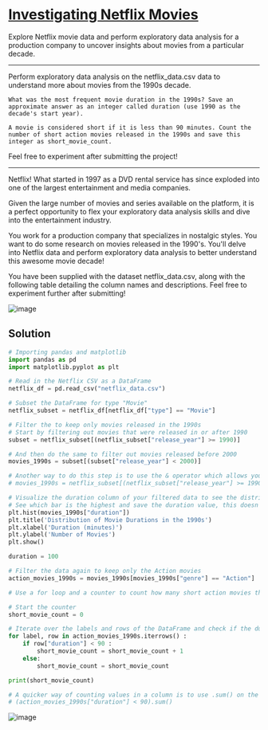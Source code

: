 # [Investigating Netflix Movies](https://app.datacamp.com/learn/projects/investigating_netflix/guided/Python)

Explore Netflix movie data and perform exploratory data analysis for a production company to uncover insights about movies from a particular decade.

-----------------

Perform exploratory data analysis on the netflix_data.csv data to understand more about movies from the 1990s decade.

    What was the most frequent movie duration in the 1990s? Save an approximate answer as an integer called duration (use 1990 as the decade's start year).

    A movie is considered short if it is less than 90 minutes. Count the number of short action movies released in the 1990s and save this integer as short_movie_count.

Feel free to experiment after submitting the project!

----------------

Netflix! What started in 1997 as a DVD rental service has since exploded into one of the largest entertainment and media companies.

Given the large number of movies and series available on the platform, it is a perfect opportunity to flex your exploratory data analysis skills and dive into the entertainment industry.

You work for a production company that specializes in nostalgic styles. You want to do some research on movies released in the 1990's. You'll delve into Netflix data and perform exploratory data analysis to better understand this awesome movie decade!

You have been supplied with the dataset netflix_data.csv, along with the following table detailing the column names and descriptions. Feel free to experiment further after submitting!

![image](https://github.com/user-attachments/assets/d74c76f9-6514-4fa7-9a69-40b9de483f68)

## Solution

```python
# Importing pandas and matplotlib
import pandas as pd
import matplotlib.pyplot as plt

# Read in the Netflix CSV as a DataFrame
netflix_df = pd.read_csv("netflix_data.csv")

# Subset the DataFrame for type "Movie"
netflix_subset = netflix_df[netflix_df["type"] == "Movie"]

# Filter the to keep only movies released in the 1990s
# Start by filtering out movies that were released in or after 1990
subset = netflix_subset[(netflix_subset["release_year"] >= 1990)]

# And then do the same to filter out movies released before 2000
movies_1990s = subset[(subset["release_year"] < 2000)]

# Another way to do this step is to use the & operator which allows you to do this type of filtering in one step
# movies_1990s = netflix_subset[(netflix_subset["release_year"] >= 1990) & (netflix_subset["release_year"] < 2000)]

# Visualize the duration column of your filtered data to see the distribution of movie durations
# See which bar is the highest and save the duration value, this doesn't need to be exact!
plt.hist(movies_1990s["duration"])
plt.title('Distribution of Movie Durations in the 1990s')
plt.xlabel('Duration (minutes)')
plt.ylabel('Number of Movies')
plt.show()

duration = 100

# Filter the data again to keep only the Action movies
action_movies_1990s = movies_1990s[movies_1990s["genre"] == "Action"]

# Use a for loop and a counter to count how many short action movies there were in the 1990s

# Start the counter
short_movie_count = 0

# Iterate over the labels and rows of the DataFrame and check if the duration is less than 90, if it is, add 1 to the counter, if it isn't, the counter should remain the same
for label, row in action_movies_1990s.iterrows() :
    if row["duration"] < 90 :
        short_movie_count = short_movie_count + 1
    else:
        short_movie_count = short_movie_count

print(short_movie_count)

# A quicker way of counting values in a column is to use .sum() on the desired column
# (action_movies_1990s["duration"] < 90).sum()
```

![image](https://github.com/user-attachments/assets/9b10038c-43e7-424c-aaa4-e42103b0b16b)


